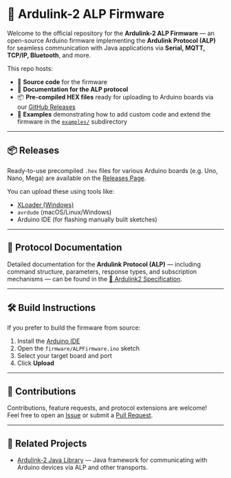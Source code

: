 # 📡 Ardulink-2 ALP Firmware

Welcome to the official repository for the **Ardulink-2 ALP Firmware** — an open-source Arduino firmware implementing the **Ardulink Protocol (ALP)** for seamless communication with Java applications via **Serial, MQTT, TCP/IP, Bluetooth**, and more.

This repo hosts:
- 📄 **Source code** for the firmware
- 📖 **Documentation for the ALP protocol**
- 📦 **Pre-compiled HEX files** ready for uploading to Arduino boards via our [GitHub Releases](#-releases)
- 📝 **Examples** demonstrating how to add custom code and extend the firmware in the [`examples/`](./examples) subdirectory  

---

## 📦 Releases

Ready-to-use precompiled `.hex` files for various Arduino boards (e.g. Uno, Nano, Mega) are available on the [Releases Page](https://github.com/yourusername/your-repo/releases).  

You can upload these using tools like:
- [XLoader (Windows)](http://russemotto.com/xloader/)
- `avrdude` (macOS/Linux/Windows)
- Arduino IDE (for flashing manually built sketches)

---

## 📖 Protocol Documentation

Detailed documentation for the **Ardulink Protocol (ALP)** — including command structure, parameters, response types, and subscription mechanisms — can be found in the [📖 Ardulink2 Specification](./Ardulink2-Specification.md).

---

## 🛠️ Build Instructions

If you prefer to build the firmware from source:

1. Install the [Arduino IDE](https://www.arduino.cc/en/software)
2. Open the `firmware/ALPFirmware.ino` sketch
3. Select your target board and port
4. Click **Upload**

---

## 📣 Contributions

Contributions, feature requests, and protocol extensions are welcome!  
Feel free to open an [Issue](https://github.com/Ardulink/Firmware/issues) or submit a [Pull Request](https://github.com/Ardulink/Firmware/pulls).

---

## 🔗 Related Projects

- [Ardulink-2 Java Library](https://github.com/Ardulink/Ardulink-2) — Java framework for communicating with Arduino devices via ALP and other transports.

